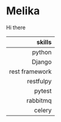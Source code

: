 # Melika
Hi there 

| skills |
|-----:|
| python |
| Django |
| rest framework |
| restfulpy |
| pytest |
| rabbitmq |
| celery |
